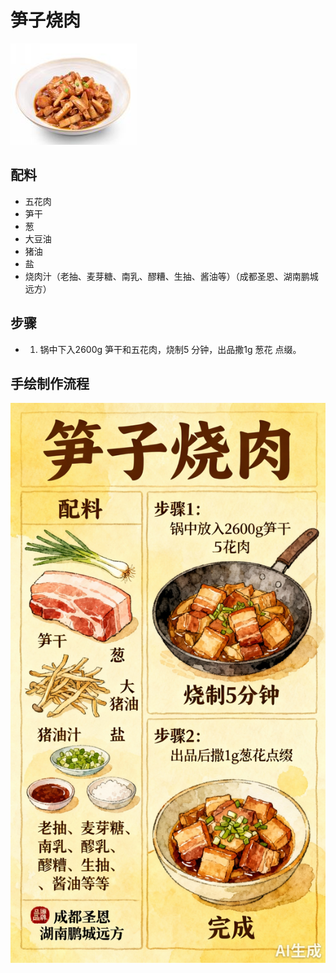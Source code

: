 # 笋子烧肉

![笋子烧肉](../images/笋子烧肉.png)


## 配料

- 五花肉
- 笋干
- 葱
- 大豆油
- 猪油
- 盐
- 烧肉汁（老抽、麦芽糖、南乳、醪糟、生抽、酱油等）（成都圣恩、湖南鹏城远方）

## 步骤

- 1. 锅中下入2600g 笋干和五花肉，烧制5 分钟，出品撒1g 葱花
     点缀。


## 手绘制作流程

![手绘制作流程](../images/炒菜/笋子烧肉.jpg)
